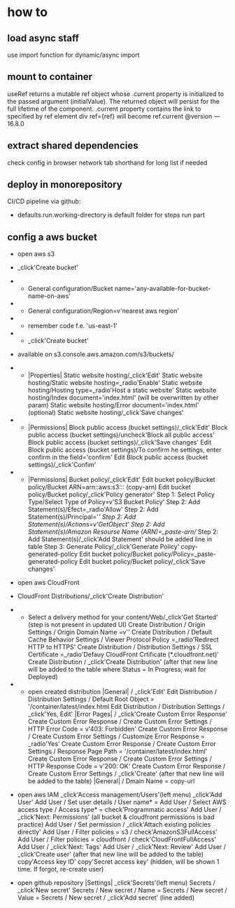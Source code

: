 # how to
## load async staff
use import function for dynamic/async import

## mount to container
useRef returns a mutable ref object whose .current property is initialized to the passed argument (initialValue). The returned object will persist for the full lifetime of the component.
.current property contains the link to specified by ref element
    div ref={ref} will become ref.current
    @version — 16.8.0

## extract shared dependencies
check config in browser network tab
    shorthand for long list if needed

## deploy in monorepository
CI/CD pipeline via github:
- defaults.run.working-directory    is default folder for steps run part

## config a aws bucket
- open aws s3
- _click'Create bucket'
- - General configuration/Bucket name='any-available-for-bucket-name-on-aws'
- - General configuration/Region=v'nearest aws region'
- - remember code f.e. 'us-east-1'
- - _click'Create bucket'
- available on s3.console.aws.amazon.com/s3/buckets/<bucket-name>
- - |Properties|
    Static website hosting/_click'Edit'
    Static website hosting/Static website hosting=_radio'Enable'
    Static website hosting/Hosting type=_radio'Host a static website'
    Static website hosting/Index document='index.html'                    (will be overwritten by other param)
    Static website hosting/Error document='index.html'                    (optional)
    Static website hosting/_click'Save changes'
- - |Permissions|
    Block public access (bucket settings)/_click'Edit'
    Block public access (bucket settings)/uncheck'Block all public access'
    Block public access (bucket settings)/_click'Save changes'
    Edit Block public access (bucket settings)/To confirm he settings, enter confirm in the field='confirm'
    Edit Block public access (bucket settings)/_click'Confim'
- - |Permissions|
    Bucket policy/_click'Edit'
    Edit bucket policy/Bucket policy/Bucket ARN=arn::aws:s3:::<bucket-name>  (copy-arn)
    Edit bucket policy/Bucket policy/_click'Policy generator'
    Step 1: Select Policy Type/Select Type of Policy=v'S3 Bucket Policy'
    Step 2: Add Statement(s)/Efect=_radio'Allow'
    Step 2: Add Statement(s)/Principal='*'
    Step 2: Add Statement(s)/Actions=v'GetObject'
    Step 2: Add Statement(s)/Amazon Resourse Name (ARN)=_paste-arn/*
    Step 2: Add Statement(s)/_click'Add Statement'
    should be added line in table
    Step 3: Generate Policy/_click'Generate Policy'
    copy-generated-policy
    Edit bucket policy/Bucket policy/Policy=_paste-generated-policy
    Edit bucket policy/Bucket policy/_click'Save changes'

- open aws CloudFront
- CloudFront Distributions/_click'Create Distribution'
- - Select a delivery method for your content/Web/_click'Get Started'           (step is not present in updated UI)
    Create Distribution / Origin Settings / Origin Domain Name =v'<bucket-name>'
    Create Distribution / Default Cache Behavior Settings / Viewer Protocol Policy =_radio'Redirect HTTP to HTTPS'
    Create Distribution / Distribution Settings / SSL Certificate =_radio'Defauy CloudFront Crtificate (*.cloudfront.net)'
    Create Distribution / _click'Create Distribution'          (after that new line will be added to the table where Status = In Progress; wait for Deployed)
- - open created distribution
|General| / _click'Edit'
    Edit Distribution / Distribution Settings / Default Root Object = '/container/latest/index.html
    Edit Distribution / Distribution Settings / _click'Yes, Edit'
|Error Pages| / _click'Create Custom Error Response'
    Create Custom Error Response / Create Custom Error Settings / HTTP Error Code = v'403: Forbidden' 
    Create Custom Error Response / Create Custom Error Settings / Customize Error Response = _radio'Yes' 
    Create Custom Error Response / Create Custom Error Settings / Response Page Path = '/container/latest/index.html'
    Create Custom Error Response / Create Custom Error Settings / HTTP Response Code = v'200: OK' 
    Create Custom Error Response / Create Custom Error Settings / _click'Create'          (after that new line will be added to the table)
|General| / Dmain Name = copy-url

- open aws IAM
_click'Access management/Users'(left menu)
_click'Add User'
    Add User / Set user details / User name* = <project-ci-user-name>
    Add User / Select AWS access type / Access type* = check'Programmatic access'
    Add User / _click'Next: Permissions'
    (all bucket & cloudfront permissions is bad practice)
    Add User / Set permission / _click'Attach existing policies directly'
    Add User / Filter policies = s3 / check'AmazonS3FullAccess'
    Add User / Filter policies = cloudfront / check'CloudFrontFullAccess'
    Add User / _click'Next: Tags'
    Add User / _click'Next: Review'
    Add User / _click'Create user'          (after that new line will be added to the table)
    copy'Access key ID'
    copy'Secret access key' (hidden, will be shown 1 time. If forgot, re-create user)

- open github repository
|Settings| 
_click'Secrets'(left menu)
Secrets / _click'New secret'
    Secrets / New secret / Name = <key-name>
    Secrets / New secret / Value = <key-value>
    Secrets / New secret / _click'Add secret'      (line added)
